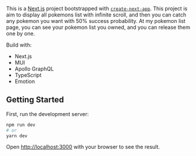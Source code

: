 This is a [Next.js](https://nextjs.org/) project bootstrapped with [`create-next-app`](https://github.com/vercel/next.js/tree/canary/packages/create-next-app). This project is aim to display all pokemons list with infinite scroll, and then you can catch any pokemon you want with 50% success probability. At my pokemon list page, you can see your pokemon list you owned, and you can release them one by one.

Build with:
- Next.js
- MUI
- Apollo GraphQL
- TypeScript
- Emotion
## Getting Started

First, run the development server:

```bash
npm run dev
# or
yarn dev
```

Open [http://localhost:3000](http://localhost:3000) with your browser to see the result.
